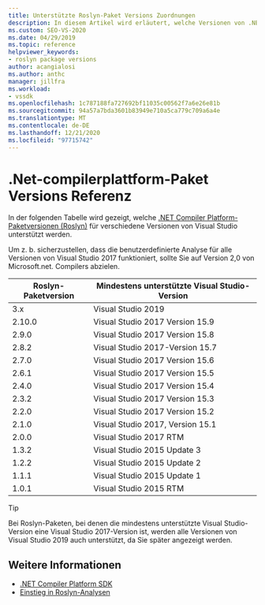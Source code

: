 ```yaml
---
title: Unterstützte Roslyn-Paket Versions Zuordnungen
description: In diesem Artikel wird erläutert, welche Versionen von .NET Compiler Platform (Roslyn)-Paketen für verschiedene Versionen von Visual Studio unterstützt werden.
ms.custom: SEO-VS-2020
ms.date: 04/29/2019
ms.topic: reference
helpviewer_keywords:
- roslyn package versions
author: acangialosi
ms.author: anthc
manager: jillfra
ms.workload:
- vssdk
ms.openlocfilehash: 1c787188fa727692bf11035c00562f7a6e26e81b
ms.sourcegitcommit: 94a57a7bda3601b83949e710a5ca779c709a6a4e
ms.translationtype: MT
ms.contentlocale: de-DE
ms.lasthandoff: 12/21/2020
ms.locfileid: "97715742"
---
```

# <a name="net-compiler-platform-package-version-reference"></a>.Net-compilerplattform-Paket Versions Referenz

In der folgenden Tabelle wird gezeigt, welche [.NET Compiler Platform-Paketversionen (Roslyn)](https://www.nuget.org/packages/Microsoft.Net.Compilers/) für verschiedene Versionen von Visual Studio unterstützt werden.

Um z. b. sicherzustellen, dass die benutzerdefinierte Analyse für alle Versionen von Visual Studio 2017 funktioniert, sollte Sie auf Version 2,0 von Microsoft.net. Compilers abzielen.

| Roslyn-Paketversion | Mindestens unterstützte Visual Studio-Version |
| - | - |
| 3.x | Visual Studio 2019 |
| 2.10.0 | Visual Studio 2017 Version 15.9 |
| 2.9.0 | Visual Studio 2017 Version 15.8 |
| 2.8.2 | Visual Studio 2017-Version 15.7 |
| 2.7.0 | Visual Studio 2017 Version 15.6 |
| 2.6.1 | Visual Studio 2017 Version 15.5 |
| 2.4.0 | Visual Studio 2017 Version 15.4 |
| 2.3.2 | Visual Studio 2017 Version 15.3 |
| 2.2.0 | Visual Studio 2017 Version 15.2 |
| 2.1.0 | Visual Studio 2017, Version 15.1 |
| 2.0.0 | Visual Studio 2017 RTM |
| 1.3.2 | Visual Studio 2015 Update 3 |
| 1.2.2 | Visual Studio 2015 Update 2 |
| 1.1.1 | Visual Studio 2015 Update 1 |
| 1.0.1 | Visual Studio 2015 RTM |

> [!TIP]
> Bei Roslyn-Paketen, bei denen die mindestens unterstützte Visual Studio-Version eine Visual Studio 2017-Version ist, werden alle Versionen von Visual Studio 2019 auch unterstützt, da Sie später angezeigt werden.

## <a name="see-also"></a>Weitere Informationen

- [.NET Compiler Platform SDK](/dotnet/csharp/roslyn-sdk/)
- [Einstieg in Roslyn-Analysen](getting-started-with-roslyn-analyzers.md)
